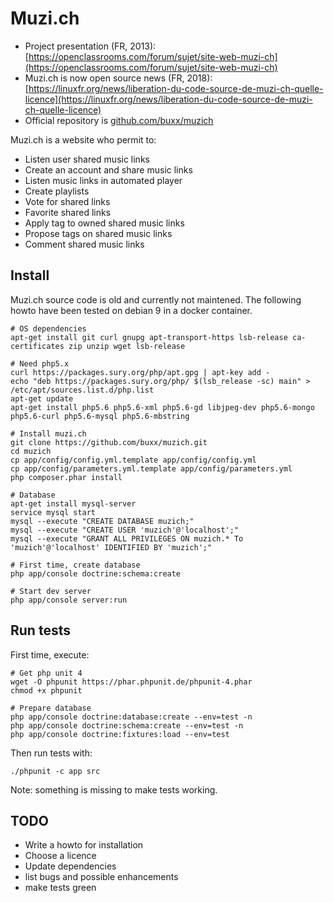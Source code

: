 # Muzi.ch

* Project presentation (FR, 2013): [https://openclassrooms.com/forum/sujet/site-web-muzi-ch](https://openclassrooms.com/forum/sujet/site-web-muzi-ch)
* Muzi.ch is now open source news (FR, 2018): [https://linuxfr.org/news/liberation-du-code-source-de-muzi-ch-quelle-licence](https://linuxfr.org/news/liberation-du-code-source-de-muzi-ch-quelle-licence)
* Official repository is [github.com/buxx/muzich](https://github.com/buxx/muzich)

Muzi.ch is a website who permit to:

* Listen user shared music links
* Create an account and share music links
* Listen music links in automated player
* Create playlists
* Vote for shared links
* Favorite shared links
* Apply tag to owned shared music links
* Propose tags on shared music links
* Comment shared music links

## Install

Muzi.ch source code is old and currently not maintened. The following howto
have been tested on debian 9 in a docker container.

```
# OS dependencies
apt-get install git curl gnupg apt-transport-https lsb-release ca-certificates zip unzip wget lsb-release

# Need php5.x
curl https://packages.sury.org/php/apt.gpg | apt-key add -
echo "deb https://packages.sury.org/php/ $(lsb_release -sc) main" > /etc/apt/sources.list.d/php.list
apt-get update
apt-get install php5.6 php5.6-xml php5.6-gd libjpeg-dev php5.6-mongo php5.6-curl php5.6-mysql php5.6-mbstring

# Install muzi.ch
git clone https://github.com/buxx/muzich.git
cd muzich
cp app/config/config.yml.template app/config/config.yml
cp app/config/parameters.yml.template app/config/parameters.yml
php composer.phar install

# Database
apt-get install mysql-server
service mysql start
mysql --execute "CREATE DATABASE muzich;"
mysql --execute "CREATE USER 'muzich'@'localhost';"
mysql --execute "GRANT ALL PRIVILEGES ON muzich.* To 'muzich'@'localhost' IDENTIFIED BY 'muzich';"

# First time, create database
php app/console doctrine:schema:create

# Start dev server
php app/console server:run
```

## Run tests

First time, execute:

```
# Get php unit 4
wget -O phpunit https://phar.phpunit.de/phpunit-4.phar
chmod +x phpunit

# Prepare database
php app/console doctrine:database:create --env=test -n
php app/console doctrine:schema:create --env=test -n
php app/console doctrine:fixtures:load --env=test
```
Then run tests with:

```
./phpunit -c app src
```

Note: something is missing to make tests working.

## TODO

* Write a howto for installation
* Choose a licence
* Update dependencies
* list bugs and possible enhancements
* make tests green
